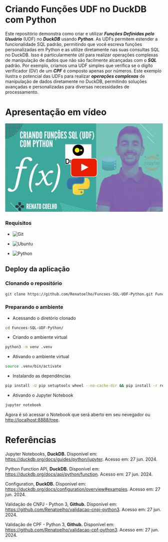 # Criando Funções UDF no DuckDB com Python

Este repositório demonstra como criar e utilizar ***Funções Definidas pelo Usuário*** (UDF) no ***DuckDB*** usando ***Python***. As UDFs permitem estender a funcionalidade SQL padrão, permitindo que você escreva funções personalizadas em Python e as utilize diretamente nas suas consultas SQL no DuckDB. Isso é particularmente útil para realizar operações complexas de manipulação de dados que não são facilmente alcançadas com o ***SQL*** padrão. Por exemplo, criamos uma UDF simples que verifica se o dígito verificador (DV) de um ***CPF*** é composto apenas por números. Este exemplo ilustra o potencial das UDFs para realizar ***operações complexas*** de manipulação de dados diretamente no DuckDB, permitindo soluções avançadas e personalizadas para diversas necessidades de processamento.

<!--
https://www.youtube.com/@renato-coelho
https://youtu.be/xxxxxxxx
-->

# Apresentação em vídeo

<p align="center">
  <a href="https://www.youtube.com/@renato-coelho" target="_blank"><img src="thumbnail/Funcoes-SQL-UDF-Python.png" alt="Vídeo de apresentação"></a>
</p>


### Requisitos

+ ![Git](https://img.shields.io/badge/Git-2.25.1%2B-E3E3E3)

+ ![Ubuntu](https://img.shields.io/badge/Ubuntu-20.04%2B-E3E3E3)

+ ![Python](https://img.shields.io/badge/Python-3.8%2B-E3E3E3)


## Deploy da aplicação


### Clonando o repositório

```bash
git clone https://github.com/Renatoelho/Funcoes-SQL-UDF-Python.git Funcoes-SQL-UDF-Python
```


### Preparando o ambiente

+ Acessando o diretório clonado
```bash
cd Funcoes-SQL-UDF-Python/
```

+ Criando o ambiente virtual
```bash
python3 -m venv .venv
```

+ Ativando o ambiente virtual
```bash
source .venv/bin/activate
```

+ Instalando as dependências
```bash
pip install -U pip setuptools wheel --no-cache-dir && pip install -r requirements.txt --no-cache-dir
```

+ Ativando o Jupyter Notebook
```bash
jupyter notebook
```

Agora é só acessar o Notebook que será aberto em seu nevegador ou [http://localhost:8888/tree](http://localhost:8888/tree).


# Referências

Jupyter Notebooks, **DuckDB.** Disponível em: <https://duckdb.org/docs/guides/python/jupyter>. Acesso em: 27 jun. 2024.

Python Function API, **DuckDB.** Disponível em: <https://duckdb.org/docs/api/python/function>. Acesso em: 27 jun. 2024.

Configuration, **DuckDB.** Disponível em: <https://duckdb.org/docs/configuration/overview#examples>. Acesso em: 27 jun. 2024.

Validação de CNPJ - Python 3, **Github.** Disponível em: <https://github.com/Renatoelho/validacao-cnpj-python3>. Acesso em: 27 jun. 2024.

Validação de CPF - Python 3, **Github.** Disponível em: <https://github.com/Renatoelho/validacao-cpf-python3>. Acesso em: 27 jun. 2024.
